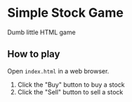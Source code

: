 # Simple Stock Game

Dumb little HTML game

## How to play

Open `index.html` in a web browser.

1. Click the "Buy" button to buy a stock
2. Click the "Sell" button to sell a stock
